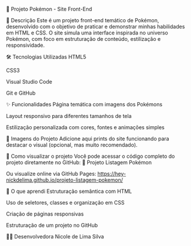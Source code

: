 🧬 Projeto Pokémon - Site Front-End

📌 Descrição
Este é um projeto front-end temático de Pokémon, desenvolvido com o objetivo de praticar e demonstrar minhas habilidades em HTML e CSS.
O site simula uma interface inspirada no universo Pokémon, com foco em estruturação de conteúdo, estilização e responsividade.

🛠️ Tecnologias Utilizadas
HTML5

CSS3

Visual Studio Code

Git e GitHub

✨ Funcionalidades
Página temática com imagens dos Pokémons

Layout responsivo para diferentes tamanhos de tela

Estilização personalizada com cores, fontes e animações simples

📸 Imagens do Projeto
Adicione aqui prints do site funcionando para destacar o visual (opcional, mas muito recomendado).

🚀 Como visualizar o projeto
Você pode acessar o código completo do projeto diretamente no GitHub:
🔗 Projeto Listagem Pokémon

Ou visualize online via GitHub Pages:
https://hey-nickdelima.github.io/projeto-listagem-pokemon/

🧠 O que aprendi
Estruturação semântica com HTML

Uso de seletores, classes e organização em CSS

Criação de páginas responsivas

Estruturação de um projeto no GitHub

👩‍💻 Desenvolvedora
Nicole de Lima Silva
